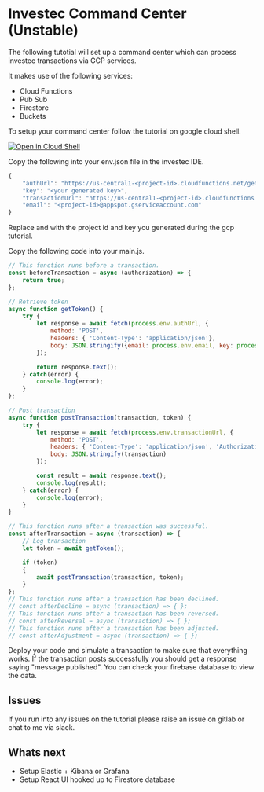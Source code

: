 # Investec Command Center (Unstable)

The following tutotial will set up a command center which can process investec transactions via GCP services.

It makes use of the following services:
* Cloud Functions
* Pub Sub
* Firestore
* Buckets

To setup your command center follow the tutorial on google cloud shell. 

[![Open in Cloud Shell](https://gstatic.com/cloudssh/images/open-btn.svg)](https://ssh.cloud.google.com/cloudshell/editor?cloudshell_git_repo=https%3A%2F%2Fgithub.com%2Fbezchristo%2Finvestec-oracle.git&cloudshell_print=cloud-shell-readme.txt&cloudshell_open_in_editor=main.tf&cloudshell_tutorial=tutorial.md&hl=en_GB&fromcloudshell=true&shellonly=false#id=I0_1588005425124&_gfid=I0_1588005425124&parent=https:%2F%2Fconsole.cloud.google.com)

Copy the following into your env.json file in the investec IDE. 

``` js
{
    "authUrl": "https://us-central1-<project-id>.cloudfunctions.net/getGoogleToken",
    "key": "<your generated key>",
    "transactionUrl": "https://us-central1-<project-id>.cloudfunctions.net/publish",
    "email": "<project-id>@appspot.gserviceaccount.com"
}
```

Replace <project-id> and <your generated key> with the project id and key you generated during the gcp tutorial.

Copy the following code into your main.js.

``` js
// This function runs before a transaction.
const beforeTransaction = async (authorization) => {
    return true;
};

// Retrieve token 
async function getToken() {
    try {
        let response = await fetch(process.env.authUrl, {
            method: 'POST',
            headers: { 'Content-Type': 'application/json'},
            body: JSON.stringify({email: process.env.email, key: process.env.key})
        });

        return response.text();
    } catch(error) {
        console.log(error);
    }
};

// Post transaction
async function postTransaction(transaction, token) {
    try {
        let response = await fetch(process.env.transactionUrl, {
            method: 'POST',
            headers: { 'Content-Type': 'application/json', 'Authorization': `Bearer ${token}`},
            body: JSON.stringify(transaction)
        });

        const result = await response.text();
        console.log(result);
    } catch(error) {
        console.log(error);
    }
}

// This function runs after a transaction was successful.
const afterTransaction = async (transaction) => {
    // Log transaction
    let token = await getToken();    

    if (token) 
    {
        await postTransaction(transaction, token);
    }
};
// This function runs after a transaction has been declined.
// const afterDecline = async (transaction) => { };
// This function runs after a transaction has been reversed.
// const afterReversal = async (transaction) => { };
// This function runs after a transaction has been adjusted.
// const afterAdjustment = async (transaction) => { };

```

Deploy your code and simulate a transaction to make sure that everything works. If the transaction posts successfully you should get a response saying "message published". You can check your firebase database to view the data. 

## Issues
If you run into any issues on the tutorial please raise an issue on gitlab or chat to me via slack.

## Whats next
* Setup Elastic + Kibana or Grafana
* Setup React UI hooked up to Firestore database